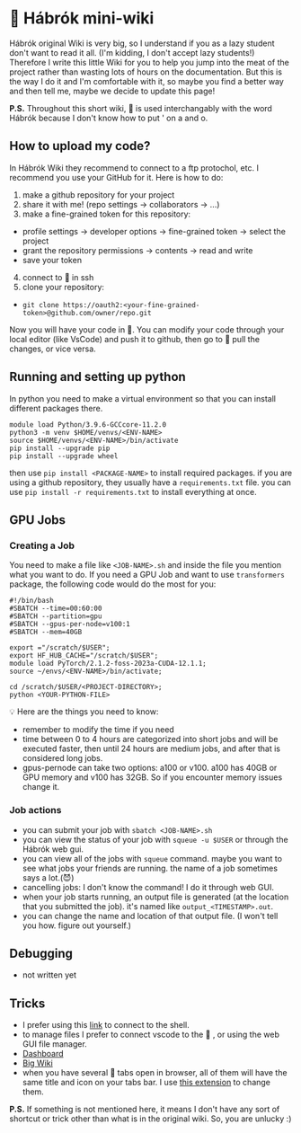 # 🦅 Hábrók mini-wiki

Hábrók original Wiki is very big, so I understand if you as a lazy student don't want to read it all. (I'm kidding, I don't accept lazy students!)
Therefore I write this little Wiki for you to help you jump into the meat of the project rather than wasting lots of hours on the documentation.
But this is the way I do it and I'm comfortable with it, so maybe you find a better way and then tell me, maybe we decide to update this page!

**P.S.** Throughout this short wiki, 🦅 is used interchangably with the word Hábrók because I don't know how to put ' on a and o.

## How to upload my code?
In Hábrók Wiki they recommend to connect to a ftp protochol, etc.
I recommend you use your GitHub for it. Here is how to do:

1. make a github repository for your project
2. share it with me! (repo settings -> collaborators -> ...)
3. make a fine-grained token for this repository:
  - profile settings -> developer options -> fine-grained token -> select the project
  - grant the repository permissions -> contents -> read and write
  - save your token
4. connect to 🦅 in ssh
5. clone your repository:
  - `git clone https://oauth2:<your-fine-grained-token>@github.com/owner/repo.git`

Now you will have your code in 🦅. You can modify your code through your local editor (like VsCode) and push it to github, then go to 🦅 pull the changes, or vice versa.

## Running and setting up python
In python you need to make a virtual environment so that you can install different packages there.
```
module load Python/3.9.6-GCCcore-11.2.0
python3 -m venv $HOME/venvs/<ENV-NAME>
source $HOME/venvs/<ENV-NAME>/bin/activate
pip install --upgrade pip
pip install --upgrade wheel
```
then use `pip install <PACKAGE-NAME>` to install required packages.
if you are using a github repository, they usually have a `requirements.txt` file. you can use `pip install -r requirements.txt` to install everything at once.

## GPU Jobs

### Creating a Job
You need to make a file like `<JOB-NAME>.sh` and inside the file you mention what you want to do.
If you need a GPU Job and want to use `transformers` package, the following code would do the most for you:

```
#!/bin/bash
#SBATCH --time=00:60:00
#SBATCH --partition=gpu
#SBATCH --gpus-per-node=v100:1
#SBATCH --mem=40GB

export ="/scratch/$USER";
export HF_HUB_CACHE="/scratch/$USER";
module load PyTorch/2.1.2-foss-2023a-CUDA-12.1.1;
source ~/envs/<ENV-NAME>/bin/activate;

cd /scratch/$USER/<PROJECT-DIRECTORY>;
python <YOUR-PYTHON-FILE>
```

💡 Here are the things you need to know:

- remember to modify the time if you need
- time between 0 to 4 hours are categorized into short jobs and will be executed faster, then until 24 hours are medium jobs, and after that is considered long jobs.
- gpus-pernode can take two options: a100 or v100. a100 has 40GB or GPU memory and v100 has 32GB. So if you encounter memory issues change it.

### Job actions
- you can submit your job with `sbatch <JOB-NAME>.sh`
- you can view the status of your job with `squeue -u $USER` or through the Hábrók web gui.
- you can view all of the jobs with `squeue` command. maybe you want to see what jobs your friends are running. the name of a job sometimes says a lot.(😈)
- cancelling jobs: I don't know the command! I do it through web GUI.
- when your job starts running, an output file is generated (at the location that you submitted the job). it's named like `output_<TIMESTAMP>.out`.
- you can change the name and location of that output file. (I won't tell you how. figure out yourself.)

## Debugging
- not written yet

## Tricks
- I prefer using this [link](https://portal.hb.hpc.rug.nl/pun/sys/shell/ssh/interactive1.hb.hpc.rug.nl) to connect to the shell.
- to manage files I prefer to connect vscode to the 🦅 , or using the web GUI file manager.
- [Dashboard](https://portal.hb.hpc.rug.nl/pun/sys/dashboard/)
- [Big Wiki](https://wiki.hpc.rug.nl/habrok)
- when you have several 🦅 tabs open in browser, all of them will have the same title and icon on your tabs bar. I use [this extension](https://github.com/sean-smith/chromeshortcuts) to change them.
   
**P.S.** If something is not mentioned here, it means I don't have any sort of shortcut or trick other than what is in the original wiki. So, you are unlucky :)
